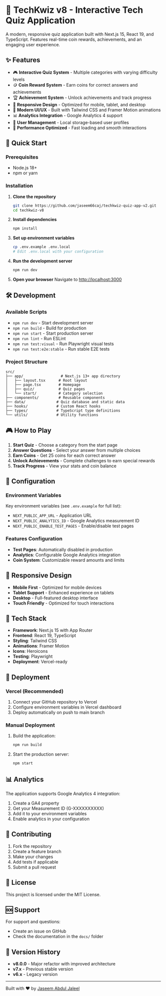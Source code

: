 # 🎯 TechKwiz v8 - Interactive Tech Quiz Application

A modern, responsive quiz application built with Next.js 15, React 19, and TypeScript. Features real-time coin rewards, achievements, and an engaging user experience.

## ✨ Features

- 🎮 **Interactive Quiz System** - Multiple categories with varying difficulty levels
- 🪙 **Coin Reward System** - Earn coins for correct answers and achievements
- 🏆 **Achievement System** - Unlock achievements and track progress
- 📱 **Responsive Design** - Optimized for mobile, tablet, and desktop
- 🎨 **Modern UI/UX** - Built with Tailwind CSS and Framer Motion animations
- 📊 **Analytics Integration** - Google Analytics 4 support
- 🔐 **User Management** - Local storage-based user profiles
- 🎯 **Performance Optimized** - Fast loading and smooth interactions

## 🚀 Quick Start

### Prerequisites

- Node.js 18+ 
- npm or yarn

### Installation

1. **Clone the repository**
   ```bash
   git clone https://github.com/jaseem66caj/techkwiz-quiz-app-v2.git
   cd techkwiz-v8
   ```

2. **Install dependencies**
   ```bash
   npm install
   ```

3. **Set up environment variables**
   ```bash
   cp .env.example .env.local
   # Edit .env.local with your configuration
   ```

4. **Run the development server**
   ```bash
   npm run dev
   ```

5. **Open your browser**
   Navigate to [http://localhost:3000](http://localhost:3000)

## 🛠️ Development

### Available Scripts

- `npm run dev` - Start development server
- `npm run build` - Build for production
- `npm run start` - Start production server
- `npm run lint` - Run ESLint
- `npm run test:visual` - Run Playwright visual tests
- `npm run test:e2e:stable` - Run stable E2E tests

### Project Structure

```
src/
├── app/                 # Next.js 13+ app directory
│   ├── layout.tsx      # Root layout
│   ├── page.tsx        # Homepage
│   ├── quiz/           # Quiz pages
│   └── start/          # Category selection
├── components/         # Reusable components
├── data/              # Quiz database and static data
├── hooks/             # Custom React hooks
├── types/             # TypeScript type definitions
└── utils/             # Utility functions
```

## 🎮 How to Play

1. **Start Quiz** - Choose a category from the start page
2. **Answer Questions** - Select your answer from multiple choices
3. **Earn Coins** - Get 25 coins for each correct answer
4. **Unlock Achievements** - Complete challenges to earn special rewards
5. **Track Progress** - View your stats and coin balance

## 🔧 Configuration

### Environment Variables

Key environment variables (see `.env.example` for full list):

- `NEXT_PUBLIC_APP_URL` - Application URL
- `NEXT_PUBLIC_ANALYTICS_ID` - Google Analytics measurement ID
- `NEXT_PUBLIC_ENABLE_TEST_PAGES` - Enable/disable test pages

### Features Configuration

- **Test Pages**: Automatically disabled in production
- **Analytics**: Configurable Google Analytics integration
- **Coin System**: Customizable reward amounts and limits

## 📱 Responsive Design

- **Mobile First** - Optimized for mobile devices
- **Tablet Support** - Enhanced experience on tablets
- **Desktop** - Full-featured desktop interface
- **Touch Friendly** - Optimized for touch interactions

## 🎨 Tech Stack

- **Framework**: Next.js 15 with App Router
- **Frontend**: React 19, TypeScript
- **Styling**: Tailwind CSS
- **Animations**: Framer Motion
- **Icons**: Heroicons
- **Testing**: Playwright
- **Deployment**: Vercel-ready

## 🚀 Deployment

### Vercel (Recommended)

1. Connect your GitHub repository to Vercel
2. Configure environment variables in Vercel dashboard
3. Deploy automatically on push to main branch

### Manual Deployment

1. Build the application:
   ```bash
   npm run build
   ```

2. Start the production server:
   ```bash
   npm start
   ```

## 📊 Analytics

The application supports Google Analytics 4 integration:

1. Create a GA4 property
2. Get your Measurement ID (G-XXXXXXXXXX)
3. Add it to your environment variables
4. Enable analytics in your configuration

## 🤝 Contributing

1. Fork the repository
2. Create a feature branch
3. Make your changes
4. Add tests if applicable
5. Submit a pull request

## 📄 License

This project is licensed under the MIT License.

## 🆘 Support

For support and questions:
- Create an issue on GitHub
- Check the documentation in the `docs/` folder

## 🔄 Version History

- **v8.0.0** - Major refactor with improved architecture
- **v7.x** - Previous stable version
- **v6.x** - Legacy version

---

Built with ❤️ by [Jaseem Abdul Jaleel](https://github.com/jaseem66caj)
